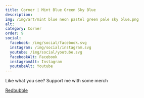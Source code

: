 ```yaml
---
title: Corner | Mint Blue Green Sky Blue
description: 
img: /img/art/mint blue neon pastel green pale sky blue.png
alt: 
category: Corner
order: 9
social:
  facebook: /img/social/facebook.svg
  instagram: /img/social/instagram.svg
  youtube: /img/social/youtube.svg
  facebookAlt: Facebook
  instagramAlt: Instagram
  youtubeAlt: Youtube
---
```

Like what you see? Support me with some merch

<a href='https://www.redbubble.com/shop/ap/102598696' class="btn btn-primary store-link">
Redbubble
</a>